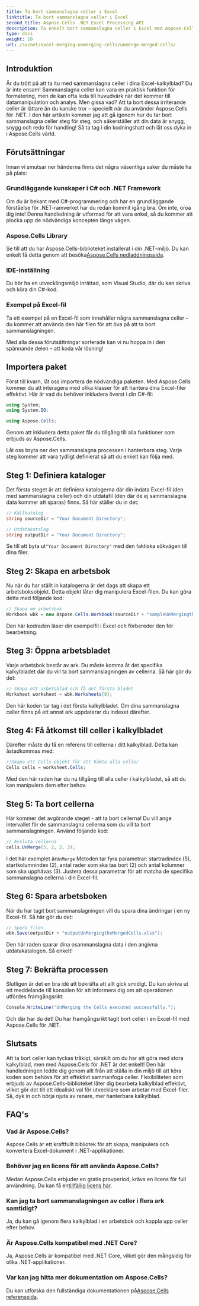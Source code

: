 ```yaml
---
title: Ta bort sammanslagna celler i Excel
linktitle: Ta bort sammanslagna celler i Excel
second_title: Aspose.Cells .NET Excel Processing API
description: Ta enkelt bort sammanslagna celler i Excel med Aspose.Cells för .NET. Följ vår steg-för-steg-guide för att skapa bättre kalkylblad.
type: docs
weight: 10
url: /sv/net/excel-merging-unmerging-cells/unmerge-merged-cells/
---
```

## Introduktion

Är du trött på att ta itu med sammanslagna celler i dina Excel-kalkylblad? Du är inte ensam! Sammanslagna celler kan vara en praktisk funktion för formatering, men de kan ofta leda till huvudvärk när det kommer till datamanipulation och analys. Men gissa vad? Att ta bort dessa irriterande celler är lättare än du kanske tror – speciellt när du använder Aspose.Cells för .NET. I den här artikeln kommer jag att gå igenom hur du tar bort sammanslagna celler steg för steg, och säkerställer att din data är snygg, snygg och redo för handling! Så ta tag i din kodningshatt och låt oss dyka in i Aspose.Cells värld.

## Förutsättningar

Innan vi smutsar ner händerna finns det några väsentliga saker du måste ha på plats:

### Grundläggande kunskaper i C# och .NET Framework
Om du är bekant med C#-programmering och har en grundläggande förståelse för .NET-ramverket har du redan kommit igång bra. Om inte, oroa dig inte! Denna handledning är utformad för att vara enkel, så du kommer att plocka upp de nödvändiga koncepten längs vägen.

### Aspose.Cells Library
Se till att du har Aspose.Cells-biblioteket installerat i din .NET-miljö. Du kan enkelt få detta genom att besöka[Aspose.Cells nedladdningssida](https://releases.aspose.com/cells/net/).

### IDE-inställning
Du bör ha en utvecklingsmiljö inrättad, som Visual Studio, där du kan skriva och köra din C#-kod.

### Exempel på Excel-fil
Ta ett exempel på en Excel-fil som innehåller några sammanslagna celler – du kommer att använda den här filen för att öva på att ta bort sammanslagningen.

Med alla dessa förutsättningar sorterade kan vi nu hoppa in i den spännande delen – att koda vår lösning!

## Importera paket

Först till kvarn, låt oss importera de nödvändiga paketen. Med Aspose.Cells kommer du att interagera med olika klasser för att hantera dina Excel-filer effektivt. Här är vad du behöver inkludera överst i din C#-fil:

```csharp
using System;
using System.IO;

using Aspose.Cells;
```

Genom att inkludera detta paket får du tillgång till alla funktioner som erbjuds av Aspose.Cells.

Låt oss bryta ner den sammanslagna processen i hanterbara steg. Varje steg kommer att vara tydligt definierat så att du enkelt kan följa med.

## Steg 1: Definiera kataloger

Det första steget är att definiera katalogerna där din indata Excel-fil (den med sammanslagna celler) och din utdatafil (den där de ej sammanslagna data kommer att sparas) finns. Så här ställer du in det:

```csharp
// Källkatalog
string sourceDir = "Your Document Directory"; 

// Utdatakatalog
string outputDir = "Your Document Directory"; 
```

 Se till att byta ut`"Your Document Directory"` med den faktiska sökvägen till dina filer.

## Steg 2: Skapa en arbetsbok

Nu när du har ställt in katalogerna är det dags att skapa ett arbetsboksobjekt. Detta objekt låter dig manipulera Excel-filen. Du kan göra detta med följande kod:

```csharp
// Skapa en arbetsbok
Workbook wbk = new Aspose.Cells.Workbook(sourceDir + "sampleUnMergingtheMergedCells.xlsx");
```

Den här kodraden läser din exempelfil i Excel och förbereder den för bearbetning. 

## Steg 3: Öppna arbetsbladet

Varje arbetsbok består av ark. Du måste komma åt det specifika kalkylbladet där du vill ta bort sammanslagningen av cellerna. Så här gör du det:

```csharp
// Skapa ett arbetsblad och få det första bladet
Worksheet worksheet = wbk.Worksheets[0];
```

Den här koden tar tag i det första kalkylbladet. Om dina sammanslagna celler finns på ett annat ark uppdaterar du indexet därefter.

## Steg 4: Få åtkomst till celler i kalkylbladet

Därefter måste du få en referens till cellerna i ditt kalkylblad. Detta kan åstadkommas med:

```csharp
//Skapa ett Cells-objekt för att hämta alla celler
Cells cells = worksheet.Cells;
```

Med den här raden har du nu tillgång till alla celler i kalkylbladet, så att du kan manipulera dem efter behov.

## Steg 5: Ta bort cellerna

Här kommer det avgörande steget - att ta bort cellerna! Du vill ange intervallet för de sammanslagna cellerna som du vill ta bort sammanslagningen. Använd följande kod:

```csharp
// Avsluta cellerna
cells.UnMerge(5, 2, 2, 3);
```

 I det här exemplet är`UnMerge` Metoden tar fyra parametrar: startradindex (5), startkolumnindex (2), antal rader som ska tas bort (2) och antal kolumner som ska upphävas (3). Justera dessa parametrar för att matcha de specifika sammanslagna cellerna i din Excel-fil.

## Steg 6: Spara arbetsboken

När du har tagit bort sammanslagningen vill du spara dina ändringar i en ny Excel-fil. Så här gör du det:

```csharp
// Spara filen
wbk.Save(outputDir + "outputUnMergingtheMergedCells.xlsx");
```

Den här raden sparar dina osammanslagna data i den angivna utdatakatalogen. Så enkelt!

## Steg 7: Bekräfta processen

Slutligen är det en bra idé att bekräfta att allt gick smidigt. Du kan skriva ut ett meddelande till konsolen för att informera dig om att operationen utfördes framgångsrikt:

```csharp
Console.WriteLine("UnMerging the Cells executed successfully.");
```

Och där har du det! Du har framgångsrikt tagit bort celler i en Excel-fil med Aspose.Cells för .NET.

## Slutsats

Att ta bort celler kan tyckas tråkigt, särskilt om du har att göra med stora kalkylblad, men med Aspose.Cells för .NET är det enkelt! Den här handledningen ledde dig genom allt från att ställa in din miljö till att köra koden som behövs för att effektivt sammanfoga celler. Flexibiliteten som erbjuds av Aspose.Cells-biblioteket låter dig bearbeta kalkylblad effektivt, vilket gör det till ett idealiskt val för utvecklare som arbetar med Excel-filer. Så, dyk in och börja njuta av renare, mer hanterbara kalkylblad.

## FAQ's

### Vad är Aspose.Cells?  
Aspose.Cells är ett kraftfullt bibliotek för att skapa, manipulera och konvertera Excel-dokument i .NET-applikationer.

### Behöver jag en licens för att använda Aspose.Cells?  
 Medan Aspose.Cells erbjuder en gratis provperiod, krävs en licens för full användning. Du kan få en[tillfällig licens här](https://purchase.aspose.com/temporary-license/).

### Kan jag ta bort sammanslagningen av celler i flera ark samtidigt?  
Ja, du kan gå igenom flera kalkylblad i en arbetsbok och koppla upp celler efter behov.

### Är Aspose.Cells kompatibel med .NET Core?  
Ja, Aspose.Cells är kompatibel med .NET Core, vilket gör den mångsidig för olika .NET-applikationer.

### Var kan jag hitta mer dokumentation om Aspose.Cells?  
 Du kan utforska den fullständiga dokumentationen på[Aspose.Cells referenssida](https://reference.aspose.com/cells/net/).